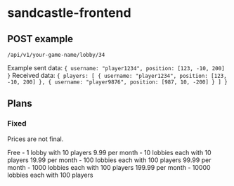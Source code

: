 # sandcastle-frontend

## POST example

`/api/v1/your-game-name/lobby/34`

Example sent data: 
`{ username: "player1234", position: [123, -10, 200] }`
Received data: 
`{ players: [ { username: "player1234", position: [123, -10, 200] }, { username: "player9876", position: [987, 10, -200] } ] }`



## Plans

### Fixed

Prices are not final.

Free - 1 lobby with 10 players
9.99 per month - 10 lobbies each with 10 players
19.99 per month - 100 lobbies each with 100 players
99.99 per month - 1000 lobbies each with 100 players
199.99 per month - 10000 lobbies each with 100 players
